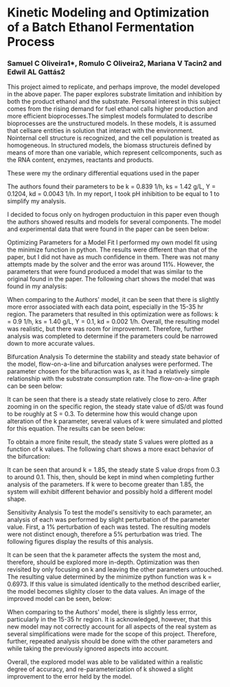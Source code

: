 # Kinetic Modeling and Optimization of a Batch Ethanol Fermentation Process
### Samuel C Oliveira1*, Romulo C Oliveira2, Mariana V Tacin2 and Edwil AL Gattás2
This project aimed to replicate, and perhaps improve, the model developed in the above paper. The paper explores substrate limitation and inhibition by both the product ethanol and the substrate. Personal interest in this subject comes from the rising demand for fuel ethanol calls higher production and more efficient bioprocesses.The simplest models formulated to describe bioprocesses are the unstructured models. In these models, it is assumed that cellsare entities in solution that interact with the environment. Nointernal cell structure is recognized, and the cell population is treated as homogeneous. In structured models, the biomass structureis defined by means of more than one variable, which represent cellcomponents, such as the RNA content, enzymes, reactants and products.

These were my the ordinary differential equations used in the paper


The authors found their parameters to be k = 0.839 1/h, ks = 1.42 g/L, Y = 0.1204, kd = 0.0043 1/h. In my report, I took pH inhibition to be equal to 1 to simplify my analysis.

I decided to focus only on hydrogen productuion in this paper even though the authors showed results and models for several components. The model and experimental data that were found in the paper can be seen below:


Optimizing Parameters for a Model Fit
I performed my own model fit using the minimize function in python. The results were different than that of the paper, but I did not have as much confidence in them. There was not many attempts made by the solver and the error was around 11%. However, the parameters that were found produced a model that was similar to the original found in the paper. The following chart shows the model that was found in my analysis:


When comparing to the Authors' model, it can be seen that there is slightly more error associated with each data point, especially in the 15-35 hr region. The parameters that resulted in this optimization were as follows: k = 0.9 1/h, ks = 1.40 g/L, Y = 0.1, kd = 0.002 1/h. Overall, the resulting model was realistic, but there was room for improvement. Therefore, further analysis was completed to determine if the parameters could be narrowed down to more accurate values.

Bifurcation Analysis
To determine the stability and steady state behavior of the model, flow-on-a-line and bifurcation analyses were performed. The parameter chosen for the bifuraction was k, as it had a relatively simple relationship with the substrate consumption rate. The flow-on-a-line graph can be seen below:


It can be seen that there is a steady state relatively close to zero. After zooming in on the specific region, the steady state value of dS/dt was found to be roughly at S = 0.3. To determine how this would change upon alteration of the k parameter, several values of k were simulated and plotted for this equation. The results can be seen below:


To obtain a more finite result, the steady state S values were plotted as a function of k values. The following chart shows a more exact behavior of the bifurcation:


It can be seen that around k = 1.85, the steady state S value drops from 0.3 to around 0.1. This, then, should be kept in mind when completing further analysis of the parameters. If k were to become greater than 1.85, the system will exhibit different behavior and possibly hold a different model shape.

Sensitivity Analysis
To test the model's sensitivity to each parameter, an analysis of each was performed by slight perturbation of the parameter value. First, a 1% perturbation of each was tested. The resulting models were not distinct enough, therefore a 5% perturbation was tried. The following figures display the results of this analysis.



It can be seen that the k parameter affects the system the most and, therefore, should be explored more in-depth. Optimization was then revisited by only focusing on k and leaving the other parameters untouched. The resulting value determined by the minimize python function was k = 0.6973. If this value is simulated identically to the method described earlier, the model becomes slighlty closer to the data values. An image of the improved model can be seen, below:


When comparing to the Authors' model, there is slightly less errror, particularly in the 15-35 hr region. It is acknowledged, however, that this new model may not correctly account for all aspects of the real system as several simplifications were made for the scope of this project. Therefore, further, repeated analysis should be done with the other parameters and while taking the previously ignored aspects into account.

Overall, the explored model was able to be validated within a realistic degree of accuracy, and re-parameterization of k showed a slight improvement to the error held by the model.
